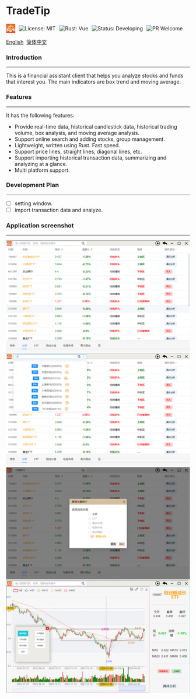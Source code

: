 # TradeTip

<div style="display: flex; align-items: center; justify-content: flex-start;">
    <img src="readme-img/icon.png" width="25" height="auto" style="margin-right: 10px;" alt="icon"> 
  <img src="https://img.shields.io/badge/license-MIT-blue" alt="License: MIT" style="margin-right: 10px;">
  <img src="https://img.shields.io/badge/rust-vue-green" alt="Rust: Vue" style="margin-right: 10px;">
  <img src="https://img.shields.io/badge/status-developing-red" alt="Status: Developing" style="margin-right: 10px;">
  <img src="https://img.shields.io/badge/pr-welcome-orange" alt="PR Welcome" style="margin-right: 10px;">
</div>

[English](README.md)&nbsp;  [简体中文](README.zh.md)

<h3>Introduction</h3>

___

This is a financial assistant client that helps you analyze stocks and funds that interest you. The main indicators are box trend and moving average.

<h3>Features</h3>

___

It has the following features:
- Provide real-time data, historical candlestick data, historical trading volume, box analysis, and moving average analysis.
- Support online search and adding stocks, group management.
- Lightweight, written using Rust. Fast speed.
- Support price lines, straight lines, diagonal lines, etc.
- Support importing historical transaction data, summarizing and analyzing at a glance.
- Multi platform support.

<h3>Development Plan</h3>

---

- [ ] setting window.
- [ ] import transaction data and analyze.

<h3>Application screenshot</h3>

___

![img.png](readme-img/img.png)
![img2.png](readme-img/img2.png)
![img3.png](readme-img/img3.png)
![img4.png](readme-img/img4.png)